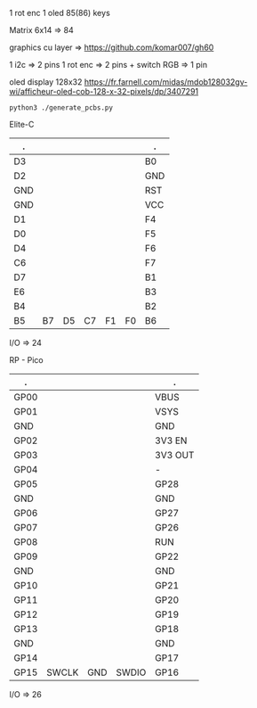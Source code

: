 1 rot enc
1 oled
85(86) keys


Matrix 6x14 => 84


graphics cu layer => https://github.com/komar007/gh60

1 i2c => 2 pins
1 rot enc => 2 pins + switch
RGB => 1 pin


oled display
128x32   https://fr.farnell.com/midas/mdob128032gv-wi/afficheur-oled-cob-128-x-32-pixels/dp/3407291


``python3 ./generate_pcbs.py``



Elite-C

.   |    |    |    |    |    |    .
----|----|----|----|----|----|-----  
D3  |    |    |    |    |    |  B0
D2  |    |    |    |    |    |  GND
GND |    |    |    |    |    |  RST
GND |    |    |    |    |    |  VCC
D1  |    |    |    |    |    |  F4
D0  |    |    |    |    |    |  F5
D4  |    |    |    |    |    |  F6
C6  |    |    |    |    |    |  F7
D7  |    |    |    |    |    |  B1
E6  |    |    |    |    |    |  B3
B4  |    |    |    |    |    |  B2
B5  | B7 | D5 | C7 | F1 | F0 |  B6

I/O => 24

RP - Pico

.     |       |     |       |     .
------|-------|-----|-------|------  
GP00  |       |     |       |  VBUS
GP01  |       |     |       |  VSYS
GND   |       |     |       |  GND
GP02  |       |     |       |  3V3 EN
GP03  |       |     |       |  3V3 OUT
GP04  |       |     |       |  -
GP05  |       |     |       |  GP28
GND   |       |     |       |  GND
GP06  |       |     |       |  GP27
GP07  |       |     |       |  GP26
GP08  |       |     |       |  RUN
GP09  |       |     |       |  GP22
GND   |       |     |       |  GND
GP10  |       |     |       |  GP21
GP11  |       |     |       |  GP20
GP12  |       |     |       |  GP19
GP13  |       |     |       |  GP18
GND   |       |     |       |  GND
GP14  |       |     |       |  GP17
GP15  | SWCLK | GND | SWDIO |  GP16

I/O => 26